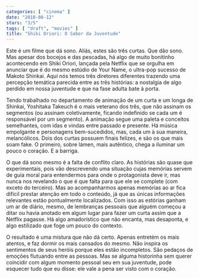 ```yaml
---
categories: [ "cinema" ]
date: "2018-08-12"
stars: "3/5"
tags: [ "draft", "movies" ]
title: "Shiki Oriori: O Sabor da Juventude"
---
```

Este é um filme que dá sono. Aliás, estes são três curtas. Que dão
sono. Mas apesar dos bocejos e das pescadas, há algo de muito bonitinho
acontecendo em Shiki Oriori, lançada pela Netflix que se orgulha em
anunciar que é do mesmo estúdio de Your Name, o ultra-pop sucesso de
Makoto Shinkai. Aqui nós temos três diretores diferentes trazendo uma
percepção temática parecida entre as três histórias: a nostalgia
de algo perdido em nossa juventude e que na fase adulta bate à porta.

Tendo trabalhado no departamento de animação de um curta e um longa
de Shinkai, Yoshitaka Takeuch é o mais veterano dos três, que não
assinam os segmentos (ou assinam coletivamente, ficando indefinido se
cada um é responsável por um segmento). A animação segue uma paleta
e conceitos semelhantes, com idas e vindas entre passado e presente. Há
música empolgante e personagens bem-sucedidos, mas, cada um à sua
maneira, melancólicos. Dois dos curtas possuem finais felizes, e são
os que mais soam fake. O primeiro, sobre lámen, mais autêntico, chega
a iluminar um pouco o coração. E a barriga.

O que dá sono mesmo é a falta de conflito claro. As histórias são
quase que experimentais, pois vão descrevendo uma situação cujas
memórias servem de guia moral para entendermos para onde o protagonista
deve ir, mas nunca nos revelando o que é que falta para que ele se
complete (com exceto do terceiro). Mas ao acompanharmos apenas memórias
ao ar fica difícil prestar atenção em todo o conteúdo, já que as
únicas informações relevantes estão pontualmente localizados. Com
isso as estórias ganham um ar de diário, mesmo, de lembranças pessoais
que alguém começou a ditar ou havia anotado em algum lugar para fazer
um curta assim que a Netflix pagasse. Há algo amadorístico que não
encanta, mas desaponta, e algo estilizado que foge um pouco do contexto.

O resultado é uma mistura que não dá certo. Apenas entretém os
mais atentos, e faz dormir os mais cansados do mesmo. Não inspira os
sentimentos de seus heróis porque eles estão incompletos. São pedaços
de emoções flutuando entre as pessoas. Mas se alguma historinha sem
querer coincidir com algum momento pessoal seu em sua juventude, pode
esquecer tudo que eu disse: ele vale a pena ser visto com o coração.
